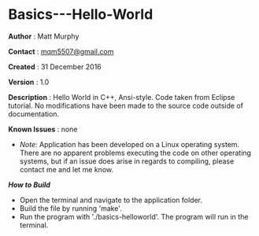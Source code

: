 # Basics---Hello-World
**Author**        : Matt Murphy

**Contact**       : mqm5507@gmail.com

**Created**       : 31 December 2016

**Version**       : 1.0

**Description**   : Hello World in C++, Ansi-style. Code taken from Eclipse	tutorial. No modifications have been made to the source code outside of	documentation.

**Known Issues**  : none
  - *Note*: Application has been developed on a Linux operating system. There are no apparent problems executing the code on other
      operating systems, but if an issue does arise in regards to compiling, please contact me and let me know.
      
**_How to Build_**
- Open the terminal and navigate to the application folder.
- Build the file by running 'make'.
- Run the program with './basics-helloworld'. The program will run in the		terminal.
